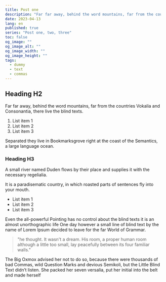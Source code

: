 ```yaml
---
title: Post one
description: "Far far away, behind the word mountains, far from the countries Vokalia and Consonantia, there live the blind texts."
date: 2023-04-13
lang: en
published: true
series: "Post one, two, three"
toc: false
og_image: ""
og_image_alt: ""
og_image_width: ""
og_image_height: ""
tags: 
  - dummy
  - text
  - commas
---
```

<auto-toc></auto-toc>

## Heading H2
Far far away, behind the word mountains, far from the countries Vokalia and Consonantia, there live the blind texts.
1. List item 1
2. List item 2
3. List item 3

Separated they live in Bookmarksgrove right at the coast of the Semantics, a large language ocean.

### Heading H3
A small river named Duden flows by their place and supplies it with the necessary regelialia.

It is a paradisematic country, in which roasted parts of sentences fly into your mouth.
* List item 1
* List item 2
* List item 3

Even the all-powerful Pointing has no control about the blind texts it is an almost unorthographic life One day however a small line of blind text by the name of Lorem Ipsum decided to leave for the far World of Grammar.

> "he thought. It wasn't a dream. His room, a proper human room although a little too small, lay peacefully between its four familiar walls."


The Big Oxmox advised her not to do so, because there were thousands of bad Commas, wild Question Marks and devious Semikoli, but the Little Blind Text didn’t listen. She packed her seven versalia, put her initial into the belt and made herself